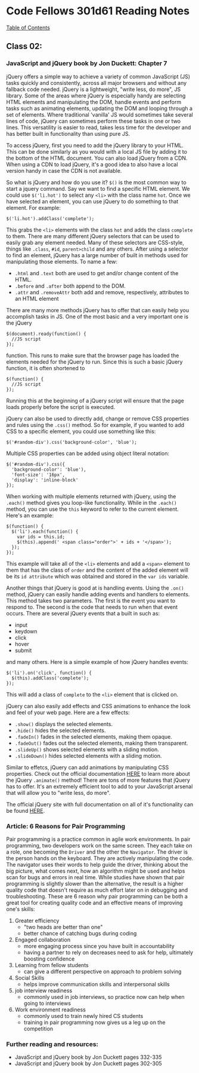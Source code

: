# Code Fellows 301d61 Reading Notes

[Table of Contents](https://penjoe.github.io/301-reading-notes/)

## **Class 02**:

### **JavaScript and jQuery book by Jon Duckett: Chapter 7**

jQuery offers a simple way to achieve a variety of common JavaScript (JS) tasks quickly and consistently, across all major browsers and without any fallback code needed. jQuery is a lightweight, "write less, do more", JS library. Some of the areas where jQuery is especially handy are selecting HTML elements and manipulating the DOM, handle events and perform tasks such as animating elements, updating the DOM and looping through a set of elements. Where traditional 'vanilla' JS would sometimes take several lines of code, jQuery can sometimes perform these tasks in one or two lines. This versatility is easier to read, takes less time for the developer and has better built in functionality than using pure JS.

To access jQuery, first you need to add the jQuery library to your HTML. This can be done similarly as you would with a local JS file by adding it to the bottom of the HTML document. You can also load jQuery from a CDN. When using a CDN to load jQuery, it's a good idea to also have a local version handy in case the CDN is not available.

So what is jQuery and how do you use it? `$()` is the most common way to start a jquery command. Say we want to find a specific HTML element. We could use `$('li.hot')` to select any `<li>` with the class name `hot`. Once we have selected an element, you can use jQuery to do something to that element. For example:
```
$('li.hot').addClass('complete');
```
This grabs the `<li>` elements with the class `hot` and adds the class `complete` to them. There are many different jQuery selectors that can be used to easily grab any element needed. Many of these selectors are CSS-style, things like `.class`, `#id`, `parent>child` and any others. After using a selector to find an element, jQuery has a large number of built in methods used for manipulating those elements. To name a few:

- `.html` and `.text` both are used to get and/or change content of the HTML.
- `.before` and `.after` both append to the DOM.
- `.attr` and `.removeAttr` both add and remove, respectively, attributes to an HTML element

There are many more methods jQuery has to offer that can easily help you accomplish tasks in JS. One of the most basic and a very important one is the jQuery 
```
$(document).ready(function() {
  //JS script
});
``` 
function. This runs to make sure that the browser page has loaded the elements needed for the jQuery to run. Since this is such a basic jQuery function, it is often shortened to 
```
$(function() {
  //JS script
});
```
Running this at the beginning of a jQuery script will ensure that the page loads properly before the script is executed.

jQuery can also be used to directly add, change or remove CSS properties and rules using the `.css()` method. So for example, if you wanted to add CSS to a specific element, you could use something like this:
```
$('#random-div').css('background-color', 'blue');
```
Multiple CSS properties can be added using object literal notation:
```
$('#random-div').css({
  'background-color': 'blue'),
  'font-size': '16px',
  'display': 'inline-block'
});
```
When working with multiple elements returned with jQuery, using the `.each()` method gives you loop-like functionality. While in the `.each()` method, you can use the `this` keyword to refer to the current element.
Here's an example:
```
$(function() {
  $('li').each(function() {
    var ids = this.id;
    $(this).append(' <span class="order">' + ids + '</span>');
  });
});
```
This example will take all of the `<li>` elements and add a `<span>` element to them that has the class of `order` and the content of the added element will be its `id attribute` which was obtained and stored in the `var ids` variable.

Another things that jQuery is good at is handling events. Using the `.on()` method, jQuery can easily handle adding events and handlers to elements. This method takes two parameters. The first is the event you want to respond to. The second is the code that needs to run when that event occurs. There are several jQuery events that a built in such as:
- input
- keydown
- click
- hover
- submit

and many others. Here is a simple example of how jQuery handles events:
```
$('li').on('click', function() {
  $(this).addClass('complete');
});
```
This will add a class of `complete` to the `<li>` element that is clicked on.

jQuery can also easily add effects and CSS animations to enhance the look and feel of your web page. Here are a few effects:
- `.show()` displays the selected elements.
- `.hide()` hides the selected elements.
- `.fadeIn()` fades in the selected elements, making them opaque.
- `.fadeOut()` fades out the selected elements, making them transparent.
- `.slideUp()`  shows selected elements with a sliding motion.
- `.slideDown()` hides selected elements with a sliding motion.

Similar to effetcs, jQuery can add animations by manipulating CSS properties. Check out the official documentation [HERE](https://api.jquery.com/animate/) to learn more about the jQuery `.animate()` method! There are tons of more features that jQuery has to offer. It's an extremely efficient tool to add to your JavaScript arsenal that will allow you to "write less, do more".

The official jQuery site with full documentation on all of it's functionality can be found [HERE](https://jquery.com/).

### **Article: 6 Reasons for Pair Programming**

Pair programming is a practice common in agile work environments. In pair programming, two developers work on the same screen. They each take on a role, one becoming the `Driver` and the other the `Navigator`. The driver is the person hands on the keyboard. They are actively manipulating the code. The navigator uses their words to help guide the driver, thinking about the big picture, what comes next, how an algorithm might be used and helps scan for bugs and errors in real time. While studies have shown that pair programming is slightly slower than the alternative, the result is a higher quality code that doesn't require as much effort later on in debugging and troubleshooting. These are 6 reason why pair programming can be both a great tool for creating quality code and an effective means of improving one's skills:

1. Greater efficiency
    * "two heads are better than one"
    * better chance of catching bugs during coding
2. Engaged collaboration
    * more engaging process since you have built in accountability
    * having a partner to rely on decreases need to ask for help, ultimately boosting confidence
3. Learning from fellow students
    * can give a different perspective on approach to problem solving
4. Social Skills
    * helps improve communication skills and interpersonal skills 
5. job interview readiness
    * commonly used in job interviews, so practice now can help when going to interviews
6. Work environment readiness
    * commonly used to train newly hired CS students
    * training in pair programming now gives us a leg up on the competition

### **Further reading and resources:**
* JavaScript and jQuery book by Jon Duckett pages 332-335
* JavaScript and jQuery book by Jon Duckett pages 302-305